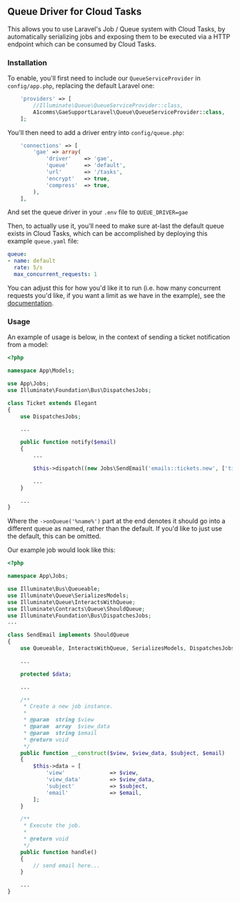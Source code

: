 ## Queue Driver for Cloud Tasks

This allows you to use Laravel's Job / Queue system with Cloud Tasks, by automatically serializing jobs and exposing them to be executed via a HTTP endpoint which can be consumed by Cloud Tasks.

### Installation

To enable, you'll first need to include our `QueueServiceProvider` in `config/app.php`, replacing the default Laravel one:

```php
    'providers' => [
        //Illuminate\Queue\QueueServiceProvider::class,
        A1comms\GaeSupportLaravel\Queue\QueueServiceProvider::class,
    ];
```

You'll then need to add a driver entry into `config/queue.php`:

```php
    'connections' => [
        'gae' => array(
            'driver'    => 'gae',
            'queue'     => 'default',
            'url'       => '/tasks',
            'encrypt'   => true,
            'compress'  => true,
        ),
    ],
```

And set the queue driver in your `.env` file to `QUEUE_DRIVER=gae`

Then, to actually use it, you'll need to make sure at-last the default queue exists in Cloud Tasks, which can be accomplished by deploying this example `queue.yaml` file:

```yaml
queue:
- name: default
  rate: 5/s
  max_concurrent_requests: 1
```

You can adjust this for how you'd like it to run (i.e. how many concurrent requests you'd like, if you want a limit as we have in the example), see the [documentation](https://cloud.google.com/appengine/docs/standard/php/config/queueref).

### Usage

An example of usage is below, in the context of sending a ticket notification from a model:

```php
<?php

namespace App\Models;

use App\Jobs;
use Illuminate\Foundation\Bus\DispatchesJobs;

class Ticket extends Elegant
{
    use DispatchesJobs;

    ...

    public function notify($email)
    {
        ...

        $this->dispatch((new Jobs\SendEmail('emails::tickets.new', ['ticket_id' => $this->ticket_id], 'New Ticket', $email))->onQueue('tickets-notify'));

        ...
    }

    ...
}
```

Where the `->onQueue('%name%')` part at the end denotes it should go into a different queue as named, rather than the default. If you'd like to just use the default, this can be omitted.

Our example job would look like this:

```php
<?php

namespace App\Jobs;

use Illuminate\Bus\Queueable;
use Illuminate\Queue\SerializesModels;
use Illuminate\Queue\InteractsWithQueue;
use Illuminate\Contracts\Queue\ShouldQueue;
use Illuminate\Foundation\Bus\DispatchesJobs;
...

class SendEmail implements ShouldQueue
{
    use Queueable, InteractsWithQueue, SerializesModels, DispatchesJobs;

    ...

    protected $data;

    ...

    /**
     * Create a new job instance.
     *
     * @param  string $view
     * @param  array  $view_data
     * @param  string $email
     * @return void
     */
    public function __construct($view, $view_data, $subject, $email)
    {
        $this->data = [
            'view'              => $view,
            'view_data'         => $view_data,
            'subject'           => $subject,
            'email'             => $email,
        ];
    }

    /**
     * Execute the job.
     *
     * @return void
     */
    public function handle()
    {
        // send email here...
    }

    ...
}
```
